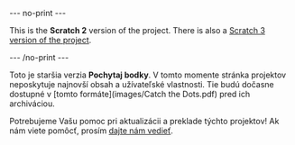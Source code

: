--- no-print ---

This is the **Scratch 2** version of the project. There is also a [Scratch 3 version of the project](https://projects.raspberrypi.org/sk-SK/projects/catch-the-dots).

--- /no-print ---

Toto je staršia verzia **Pochytaj bodky**. V tomto momente stránka projektov neposkytuje najnovší obsah a užívateľské vlastnosti. Tie budú dočasne dostupné v [tomto formáte](images/Catch the Dots.pdf) pred ich archiváciou. 

Potrebujeme Vašu pomoc pri aktualizácii a preklade týchto projektov! Ak nám viete pomôcť, prosím [dajte nám vedieť](https://rpf.io/translators).
